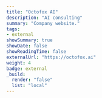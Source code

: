 ```yaml
---
title: "Octofox AI"
description: "AI consulting"
summary: "Company website."
tags:
- external
showSummary: true
showDate: false
showReadingTime: false
externalUrl: "https://octofox.ai"
weight: 4
badge: external
_build:
  render: "false"
  list: "local"
---
```

